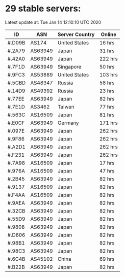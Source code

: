 # 29 stable servers:

Latest update at: Tue Jan 14 12:10:10 UTC 2020

| ID | ASN | Server Country | Online |
| -- | --- | -------------- | ------ |
| #.D09B | AS174 | United States | 16 hrs |
| #.2A79 | AS63949 | Japan | 31 hrs |
| #.42A0 | AS63949 | Japan | 222 hrs |
| #.7F1D | AS63949 | Singapore | 50 hrs |
| #.9FC3 | AS53889 | United States | 103 hrs |
| #.5CBD | AS48347 | Russia | 58 hrs |
| #.14D9 | AS49392 | Russia | 23 hrs |
| #.77EE | AS63949 | Japan | 82 hrs |
| #.7E1D | AS3462 | Taiwan | 77 hrs |
| #.563C | AS16509 | Japan | 81 hrs |
| #.E0CF | AS63949 | Germany | 171 hrs |
| #.097E | AS63949 | Japan | 262 hrs |
| #.9F86 | AS63949 | Japan | 262 hrs |
| #.A2D1 | AS63949 | Japan | 262 hrs |
| #.F231 | AS63949 | Japan | 262 hrs |
| #.7A98 | AS16509 | Japan | 17 hrs |
| #.976A | AS16509 | Japan | 47 hrs |
| #.2B45 | AS63949 | Japan | 82 hrs |
| #.9137 | AS16509 | Japan | 82 hrs |
| #.F4AA | AS16509 | Japan | 82 hrs |
| #.9AEA | AS63949 | Japan | 82 hrs |
| #.32CB | AS63949 | Japan | 82 hrs |
| #.55D9 | AS63949 | Japan | 82 hrs |
| #.9808 | AS63949 | Japan | 82 hrs |
| #.D606 | AS63949 | Japan | 82 hrs |
| #.98B1 | AS63949 | Japan | 82 hrs |
| #.98C3 | AS63949 | Japan | 82 hrs |
| #.6C4B | AS45102 | China | 69 hrs |
| #.B22B | AS63949 | Japan | 82 hrs |


